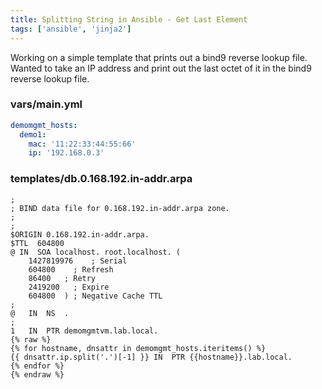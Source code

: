 ```yaml
---
title: Splitting String in Ansible - Get Last Element
tags: ['ansible', 'jinja2']
---
```


Working on a simple template that prints out a bind9 reverse lookup file.
Wanted to take an IP address and print out the last octet of it in the bind9
reverse lookup file.

### vars/main.yml

```yaml
demomgmt_hosts:
  demo1:
    mac: '11:22:33:44:55:66'
    ip: '192.168.0.3'
```

### templates/db.0.168.192.in-addr.arpa

```jinja
;
; BIND data file for 0.168.192.in-addr.arpa zone.
;
;
$ORIGIN 0.168.192.in-addr.arpa.
$TTL  604800
@ IN  SOA localhost. root.localhost. (
    1427819976    ; Serial
    604800    ; Refresh
    86400   ; Retry
    2419200   ; Expire
    604800  ) ; Negative Cache TTL
;
@   IN  NS  .
;
1   IN  PTR demomgmtvm.lab.local.
{% raw %}
{% for hostname, dnsattr in demomgmt_hosts.iteritems() %}
{{ dnsattr.ip.split('.')[-1] }} IN  PTR {{hostname}}.lab.local.
{% endfor %}
{% endraw %}

```
